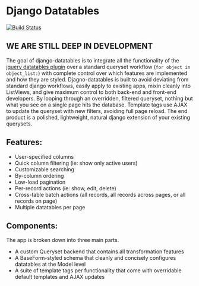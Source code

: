 # Django Datatables #
[![Build Status](https://secure.travis-ci.org/christhekeele/django-datatables.png)](http://travis-ci.org/christhekeele/django-datatables)

## __WE ARE STILL DEEP IN DEVELOPMENT__ ##

The goal of django-datatables is to integrate all the functionality of the [jquery datatables plugin](http://datatables.net) over a standard queryset workflow (`for object in object_list:`) with complete control over which features are implemented and how they are styled. Djagno-datatables is built to avoid deviating from standard django workflows, easily apply to existing apps, mixin cleanly into ListViews, and give maximum control to both back-end and front-end developers. By looping through an overridden, filtered queryset, nothing but what you see on a single page hits the database. Template tags use AJAX to update the queryset with new filters, avoiding full page reload. The end product is a polished, lightweight, natural django extension of your existing querysets.

## Features: ##

-  User-specified columns
-  Quick column filtering (ie: show only active users)
-  Customizable searching
-  By-column ordering
-  Low-load pagination
-  Per-record actions (ie: show, edit, delete)
-  Cross-table batch actions (all records, all records across pages, or all records on page)
-  Multiple datatables per page

## Components: ##

The app is broken down into three main parts.

-  A custom Queryset backend that contains all transformation features
-  A BaseForm-styled schema that cleanly and concisely configures datatables at the Model level
-  A suite of template tags per functionality that come with overridable default templates and AJAX updates